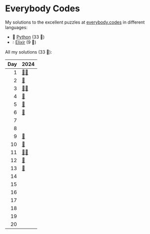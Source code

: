 # Everybody Codes

My solutions to the excellent puzzles at [everybody.codes](http://everybody.codes/) in different languages:

- 🐍 [Python](python/) (33 🦆)
- 💧 [Elixir](elixir/) (9 🦆)

All my solutions (33 🦆):

|   Day | 2024                                                                                                                              |
|------:|:----------------------------------------------------------------------------------------------------------------------------------|
|     1 | [🐍](python/2024_the_kingdom_of_algorithmia/01_the_battle_for_the_farmlands)[💧](elixir/lib/2024/01_the_battle_for_the_farmlands) |
|     2 | [🐍](python/2024_the_kingdom_of_algorithmia/02_the_runes_of_power)                                                                |
|     3 | [🐍](python/2024_the_kingdom_of_algorithmia/03_mining_maestro)[💧](elixir/lib/2024/03_mining_maestro)                             |
|     4 | [🐍](python/2024_the_kingdom_of_algorithmia/04_royal_smiths_puzzle)                                                               |
|     5 | [🐍](python/2024_the_kingdom_of_algorithmia/05_pseudo-random_clap_dance)                                                          |
|     6 | [🐍](python/2024_the_kingdom_of_algorithmia/06_the_tree_of_titans)                                                                |
|     7 |                                                                                                                                   |
|     8 |                                                                                                                                   |
|     9 | [🐍](python/2024_the_kingdom_of_algorithmia/09_sparkling_bugs)                                                                    |
|    10 | [🐍](python/2024_the_kingdom_of_algorithmia/10_shrine_needs_to_shine)                                                             |
|    11 | [🐍](python/2024_the_kingdom_of_algorithmia/11_biological_warfare)[💧](elixir/lib/2024/11_biological_warfare)                     |
|    12 | [🐍](python/2024_the_kingdom_of_algorithmia/12_desert_shower)                                                                     |
|    13 | [🐍](python/2024_the_kingdom_of_algorithmia/13_never_gonna_let_you_down)                                                          |
|    14 |                                                                                                                                   |
|    15 |                                                                                                                                   |
|    16 |                                                                                                                                   |
|    17 |                                                                                                                                   |
|    18 |                                                                                                                                   |
|    19 |                                                                                                                                   |
|    20 |                                                                                                                                   |
